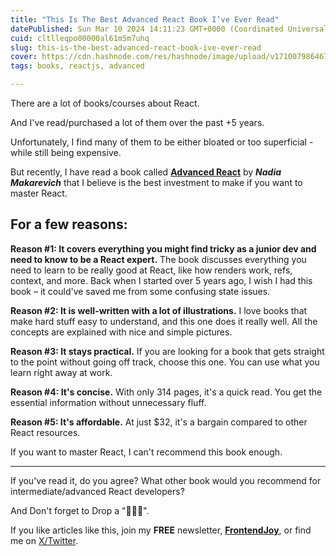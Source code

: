 ```yaml
---
title: "This Is The Best Advanced React Book I’ve Ever Read"
datePublished: Sun Mar 10 2024 14:11:23 GMT+0000 (Coordinated Universal Time)
cuid: cltlleqpo00000al61m5m7uhq
slug: this-is-the-best-advanced-react-book-ive-ever-read
cover: https://cdn.hashnode.com/res/hashnode/image/upload/v1710079864670/4478e9b3-58c7-4469-9c58-e7332d1470b2.png
tags: books, reactjs, advanced

---
```


There are a lot of books/courses about React.

And I've read/purchased a lot of them over the past +5 years.

Unfortunately, I find many of them to be either bloated or too superficial - while still being expensive.

But recently, I have read a book called [**Advanced React**](https://www.advanced-react.com/) by ***Nadia Makarevich*** that I believe is the best investment to make if you want to master React.

## For a few reasons:

**Reason #1: It covers everything you might find tricky as a junior dev and need to know to be a React expert.** The book discusses everything you need to learn to be really good at React, like how renders work, refs, context, and more. Back when I started over 5 years ago, I wish I had this book – it could've saved me from some confusing state issues.

**Reason #2: It is well-written with a lot of illustrations.** I love books that make hard stuff easy to understand, and this one does it really well. All the concepts are explained with nice and simple pictures.

**Reason #3: It stays practical.** If you are looking for a book that gets straight to the point without going off track, choose this one. You can use what you learn right away at work.

**Reason #4: It's concise.** With only 314 pages, it's a quick read. You get the essential information without unnecessary fluff.

**Reason #5: It's affordable.** At just $32, it's a bargain compared to other React resources.

If you want to master React, I can't recommend this book enough.

---

If you've read it, do you agree? What other book would you recommend for intermediate/advanced React developers?

And Don't forget to Drop a "💖🦄🔥".

If you like articles like this, join my **FREE** newsletter, **[FrontendJoy](https://frontendjoy.substack.com/)**, or find me on [X/Twitter](https://twitter.com/_ndeyefatoudiop).